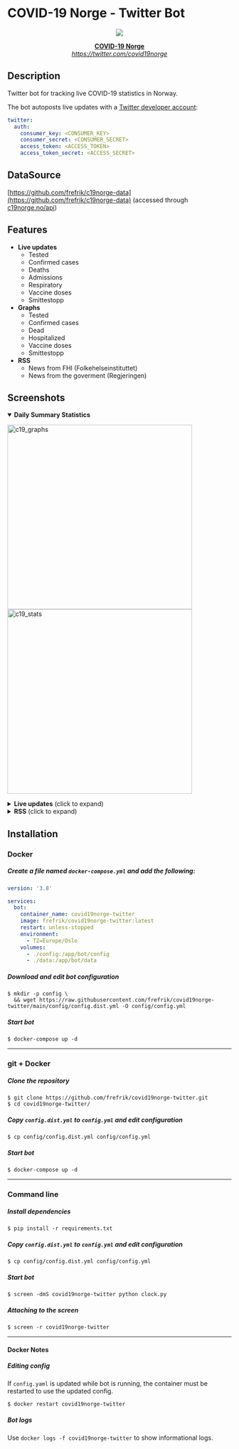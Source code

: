 # COVID-19 Norge - Twitter Bot
<a href="https://twitter.com/covid19norge">
<div align="center">
<img src="https://user-images.githubusercontent.com/11590359/83902735-38810c80-a75d-11ea-94f8-dbc6aff85a61.png"/>

<b>COVID-19 Norge</b><br>
*https://twitter.com/covid19norge*
</div>
</a>

## Description
Twitter bot for tracking live COVID-19 statistics in Norway.

The bot autoposts live updates with a [Twitter developer account](https://developer.twitter.com/en/apply-for-access):
```yaml
twitter:
  auth:
    consumer_key: <CONSUMER_KEY>
    consumer_secret: <CONSUMER_SECRET>
    access_token: <ACCESS_TOKEN>
    access_token_secret: <ACCESS_SECRET>
```

## DataSource
[https://github.com/frefrik/c19norge-data](https://github.com/frefrik/c19norge-data) (accessed through [c19norge.no/api](https://c19norge.no/api))

## Features

- **Live updates**
  - Tested
  - Confirmed cases
  - Deaths
  - Admissions
  - Respiratory
  - Vaccine doses
  - Smittestopp
- **Graphs**
  - Tested
  - Confirmed cases
  - Dead
  - Hospitalized
  - Vaccine doses
  - Smittestopp
- **RSS**
  - News from FHI (Folkehelseinstituttet)
  - News from the goverment (Regjeringen)

## Screenshots

<details open>
<summary><b>Daily Summary Statistics</b></summary>

<p align="left">
<img width=415 alt="c19_graphs" src="https://user-images.githubusercontent.com/11590359/103143694-0b597300-471c-11eb-820c-ea3ed1913d73.png">
<img width=415 alt="c19_stats" src="https://user-images.githubusercontent.com/11590359/103143687-f846a300-471b-11eb-9e0b-a855099b4057.png">
</p>

</details>

<details>
<summary><b>Live updates</b> (click to expand)</summary>
<p align="left">
<img width=500 alt="c19_live" src="https://user-images.githubusercontent.com/11590359/103143763-3395a180-471d-11eb-9414-8230b4974ffc.png">
</p>
</details>

<details>
<summary><b>RSS</b> (click to expand)</summary>
<p align="left">
 <img width=415 alt="c19_rss-1" src="https://user-images.githubusercontent.com/11590359/103143703-35129a00-471c-11eb-82f4-f802ae3bbd0d.png">
 <img width=415 alt="c19_rss-2" src="https://user-images.githubusercontent.com/11590359/103143731-c1bd5800-471c-11eb-8437-c7a0a2086e91.png">
</p>
</details>

## Installation

### Docker
##### Create a file named `docker-compose.yml` and add the following:
```yaml
version: '3.8'

services:
  bot:
    container_name: covid19norge-twitter
    image: frefrik/covid19norge-twitter:latest
    restart: unless-stopped
    environment:
      - TZ=Europe/Oslo
    volumes:
      - ./config:/app/bot/config
      - ./data:/app/bot/data
```

##### Download and edit bot configuration
```shell
$ mkdir -p config \
  && wget https://raw.githubusercontent.com/frefrik/covid19norge-twitter/main/config/config.dist.yml -O config/config.yml
```

##### Start bot
```shell
$ docker-compose up -d
```

---
### git + Docker
##### Clone the repository
```shell
$ git clone https://github.com/frefrik/covid19norge-twitter.git
$ cd covid19norge-twitter/
```
##### Copy `config.dist.yml` to `config.yml` and edit configuration
```shell
$ cp config/config.dist.yml config/config.yml
```

##### Start bot
```shell
$ docker-compose up -d
```

---
### Command line
##### Install dependencies
```shell
$ pip install -r requirements.txt
```

##### Copy `config.dist.yml` to `config.yml` and edit configuration
```shell
$ cp config/config.dist.yml config/config.yml
```

##### Start bot
```shell
$ screen -dmS covid19norge-twitter python clock.py
```

##### Attaching to the screen
```shell
$ screen -r covid19norge-twitter
```

---

#### Docker Notes
##### Editing config
If `config.yaml` is updated while bot is running, the container must be restarted to use the updated config.
```shell
$ docker restart covid19norge-twitter
```
##### Bot logs
Use `docker logs -f covid19norge-twitter` to show informational logs.
